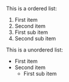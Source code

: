 This is a ordered list:

1. First item
1. Second item
  1. First sub item
  1. Second sub item

This is a unordered list:
* First item
* Second item
  * First sub item
